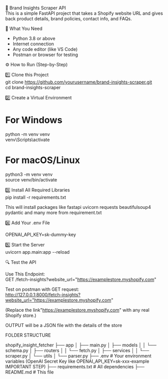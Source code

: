 
🧠 Brand Insights Scraper API  
This is a simple FastAPI project that takes a Shopify website URL and gives back product details, brand policies, contact info, and FAQs.

📝 What You Need  
- Python 3.8 or above  
- Internet connection  
- Any code editor (like VS Code)  
- Postman or browser for testing  

⚙️ How to Run (Step-by-Step)

1️⃣ Clone this Project  
git clone https://github.com/yourusername/brand-insights-scraper.git  
cd brand-insights-scraper  

2️⃣ Create a Virtual Environment  
# For Windows  
python -m venv venv  
venv\Scripts\activate  

# For macOS/Linux  
python3 -m venv venv  
source venv/bin/activate  

3️⃣ Install All Required Libraries  
pip install -r requirements.txt  

This will install packages like
fastapi
uvicorn
requests
beautifulsoup4
pydantic
and many more from requirement.txt

4️⃣ Add Your .env File  
  
OPENAI_API_KEY=sk-dummy-key  


5️⃣ Start the Server  
uvicorn app.main:app --reload  

🔍 Test the API

Use This Endpoint:  
GET /fetch-insights?website_url="https://examplestore.myshopify.com"  

Test on postman with GET request:  
http://127.0.0.1:8000/fetch-insights?website_url="https://examplestore.myshopify.com"  

(Replace the link"https://examplestore.myshopify.com" with any real Shopify store.)

OUTPUT will be a JSON file with the details of the store


FOLDER STRUCTURE

shopify_insight_fetcher
├── app
│ ├── main.py
│ ├── models
│ │ └── schema.py
│ ├── routers
│ │ └── fetch.py
│ ├── services
│ │ └── scraper.py
│ └── utils
│ └── parser.py
├── .env # Your environment variables (OpenAI Secret Key like OPENAI_API_KEY=sk-xxx-example   IMPORTANT STEP)
├── requirements.txt # All dependencies
├── README.md # This file
